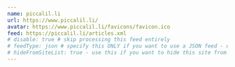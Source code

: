 ```yaml
---
name: piccalil.li
url: https://www.piccalil.li/
avatar: https://www.piccalil.li/favicons/favicon.ico
feed: https://piccalil.li/articles.xml
# disable: true # skip processing this feed entirely
# feedType: json # specify this ONLY if you want to use a JSON feed - defaults to RSS / Atom
# hideFromSiteList: true - use this if you want to hide this site from the list of sites on this page: https://eleventy-m10y.lkmt.us/sites/
---
```

